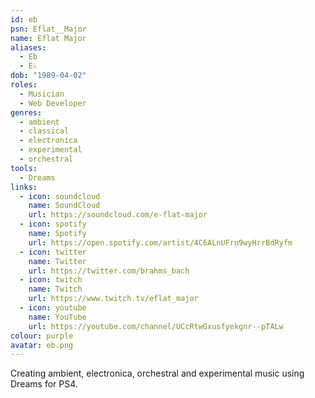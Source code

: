 ```yaml
---
id: eb
psn: Eflat__Major
name: Eflat Major
aliases:
  - Eb
  - E♭
dob: "1989-04-02"
roles:
  - Musician
  - Web Developer
genres:
  - ambient
  - classical
  - electronica
  - experimental
  - orchestral
tools:
  - Dreams
links:
  - icon: soundcloud
    name: SoundCloud
    url: https://soundcloud.com/e-flat-major
  - icon: spotify
    name: Spotify
    url: https://open.spotify.com/artist/4C6ALnUFro9wyHrrBdRyfm
  - icon: twitter
    name: Twitter
    url: https://twitter.com/brahms_bach
  - icon: twitch
    name: Twitch
    url: https://www.twitch.tv/eflat_major
  - icon: youtube
    name: YouTube
    url: https://youtube.com/channel/UCcRtwGxusfyekgnr--pTALw
colour: purple
avatar: eb.png
---
```


Creating ambient, electronica, orchestral and experimental music using Dreams for PS4.
